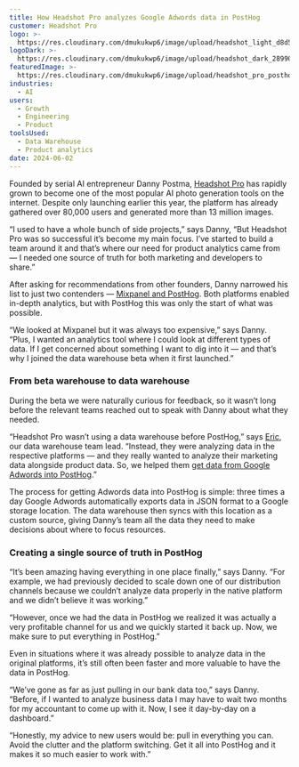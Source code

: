 ```yaml
---
title: How Headshot Pro analyzes Google Adwords data in PostHog
customer: Headshot Pro
logo: >-
  https://res.cloudinary.com/dmukukwp6/image/upload/headshot_light_d8d518234a.png
logoDark: >-
  https://res.cloudinary.com/dmukukwp6/image/upload/headshot_dark_289908a734.png
featuredImage: >-
  https://res.cloudinary.com/dmukukwp6/image/upload/headshot_pro_posthog_56e4ed68be.png
industries:
  - AI
users:
  - Growth
  - Engineering
  - Product
toolsUsed:
  - Data Warehouse
  - Product analytics
date: 2024-06-02
---
```


Founded by serial AI entrepreneur Danny Postma, [Headshot Pro](https://www.headshotpro.com/) has rapidly grown to become one of the most popular AI photo generation tools on the internet. Despite only launching earlier this year, the platform has already gathered over 80,000 users and generated more than 13 million images. 

“I used to have a whole bunch of side projects,” says Danny, “But Headshot Pro was so successful it’s become my main focus. I’ve started to build a team around it and that’s where our need for product analytics came from — I needed one source of truth for both marketing and developers to share.”

After asking for recommendations from other founders, Danny narrowed his list to just two contenders — [Mixpanel and PostHog](/blog/posthog-vs-mixpanel). Both platforms enabled in-depth analytics, but with PostHog this was only the start of what was possible. 

“We looked at Mixpanel but it was always too expensive,” says Danny. “Plus, I wanted an analytics tool where I could look at different types of data. If I get concerned about something I want to dig into it — and that’s why I joined the data warehouse beta when it first launched.”

### From beta warehouse to data warehouse

During the beta we were naturally curious for feedback, so it wasn’t long before the relevant teams reached out to speak with Danny about what they needed.

“Headshot Pro wasn’t using a data warehouse before PostHog,” says [Eric](/community/profiles/30209), our data warehouse team lead. “Instead, they were analyzing data in the respective platforms — and they really wanted to analyze their marketing data alongside product data. So, we helped them [get data from Google Adwords into PostHog](TKTKTKTKT).”

<BorderWrapper>
<Quote
    imageSource="/images/customers/eric.png"
    size="md"
    name="Eric Duong"
    title="Software Engineer & Data Warehouse Team Lead, PostHog"
    quote={`“Many teams could benefit from following Danny’s lead and bringing advertising data into PostHog and starting to track advertising performance alongside product usage!”`}
/>
</BorderWrapper>

The process for getting Adwords data into PostHog is simple: three times a day Google Adwords automatically exports data in JSON format to a Google storage location. The data warehouse then syncs with this location as a custom source, giving Danny’s team all the data they need to make decisions about where to focus resources. 

### Creating a single source of truth in PostHog 

“It’s been amazing having everything in one place finally,” says Danny. “For example, we had previously decided to scale down one of our distribution channels because we couldn’t analyze data properly in the native platform and we didn’t believe it was working.” 

“However, once we had the data in PostHog we realized it was actually a very profitable channel for us and we quickly started it back up. Now, we make sure to put everything in PostHog.”

Even in situations where it was already possible to analyze data in the original platforms, it’s still often been faster and more valuable to have the data in PostHog. 

“We’ve gone as far as just pulling in our bank data too,” says Danny. “Before, if I wanted to analyze business data I may have to wait two months for my accountant to come up with it. Now, I see it day-by-day on a dashboard.”

“Honestly, my advice to new users would be: pull in everything you can. Avoid the clutter and the platform switching. Get it all into PostHog and it makes it so much easier to work with.”


